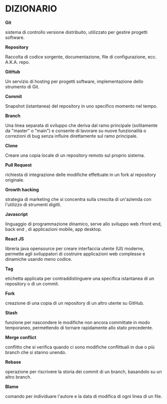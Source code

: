 <!-- @format -->

# DIZIONARIO

**Git**

sistema di controllo versione distribuito, utilizzato per gestire progetti software.

**Repository**

Raccolta di codice sorgente, documentazione, file di configurazione, ecc. A.K.A. repo.

**GitHub**

Un servizio di hosting per progetti software, implementazione dello strumento di Git.

**Commit**

Snapshot (istantanea) del repository in uno specifico momento nel tempo.

**Branch**

Una linea separata di sviluppo che deriva dal ramo principale (solitamente da "master" o "main") e consente di
lavorare su nuove funzionalità o correzioni di bug senza influire direttamente sul ramo principale.

**Clone**

Creare una copia locale di un repository remoto sul proprio sistema.

**Pull Request**

richiesta di integrazione delle modifiche effettuate in un fork al repository originale.

**Growth hacking**

strategia di marketing che si concentra sulla crescita di un'azienda con l'utilizzo di strumenti digitli.

**Javascript**

linguaggio di programmazione dinamico, serve allo sviluppo web rfront end, back end , di applicazioni mobile, app desktop.

**React JS**

libreria java opensource per creare interfaccia utente (UI) moderne, permette agli sviluppatori di costruire applicazioni web complesse e dinamiche usando meno codice.

**Tag**

etichetta applicata per contraddistinguere una specifica istantanea di un repository o di un commit.

**Fork**

creazione di una copia di un repository di un altro utente su GitHub.

**Stash**

funzione per nascondere le modifiche non ancora committate in modo temporaneo, permettendo di tornare rapidamente allo stato precedente.

**Merge conflict**

conflitto che si verifica quando ci sono modifiche conflittuali in due o più branch che si stanno unendo.

**Rebase**

operazione per riscrivere la storia dei commit di un branch, basandolo su un altro branch.

**Blame**

comando per individuare l'autore e la data di modifica di ogni linea di un file.
